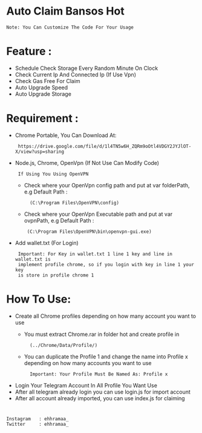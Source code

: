 # Auto Claim Bansos Hot

    Note: You Can Customize The Code For Your Usage

# Feature : 
 - Schedule Check Storage Every Random Minute On Clock
 - Check Current Ip And Connected Ip (If Use Vpn)
 - Check Gas Free For Claim
 - Auto Upgrade Speed
 - Auto Upgrade Storage

# Requirement : 
 - Chrome Portable, You Can Download At:

        https://drive.google.com/file/d/1l4TN5w6H_ZQRm9oOtl4VDGY2JYJlOT-X/view?usp=sharing

 - Node.js, Chrome, OpenVpn (If Not Use Can Modify Code)
 
        If Using You Using OpenVPN
    - Check where your OpenVpn config path and put at var folderPath, e.g Default Path :
 
            (C:\Program Files\OpenVPN\config)

     - Check where your OpenVpn Executable path and put at var ovpnPath, e.g Default Path :

            (C:\Program Files\OpenVPN\bin\openvpn-gui.exe)

 - Add wallet.txt (For Login) 

        Important: For Key in wallet.txt 1 line 1 key and line in wallet.txt is 
        implement profile chrome, so if you login with key in line 1 your key 
        is store in profile chrome 1

# How To Use:
 - Create all Chrome profiles depending on how many account you want to use
    - You must extract Chrome.rar in folder hot and create profile in

            (../Chrome/Data/Profile/) 
            
    - You can duplicate the Profile 1 and change the name into Profile x depending on how many accounts you want to use

            Important: Your Profile Must Be Named As: Profile x
    
- Login Your Telegram Account In All Profile You Want Use
- After all telegram already login you can use login.js for import account
- After all account already imported, you can use index.js for claiming
#

#
    Instagram   : ehhramaa_
    Twitter     : ehhramaa_
